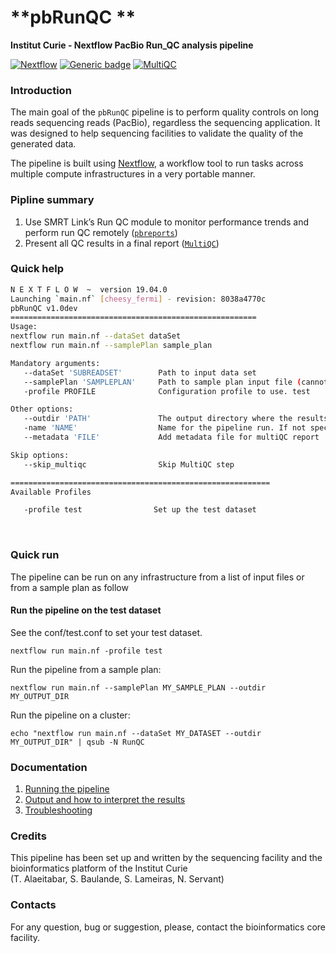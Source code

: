# **pbRunQC **

**Institut Curie - Nextflow PacBio Run_QC analysis pipeline**


[![Nextflow](https://img.shields.io/badge/nextflow-%E2%89%A50.32.0-brightgreen.svg)](https://www.nextflow.io/)
[![Generic badge](https://img.shields.io/badge/SMRTLink->7.0.0-red.svg)](https://github.com/PacificBiosciences/pbreports/)
[![MultiQC](https://img.shields.io/badge/MultiQC->1.7-blue.svg)](https://multiqc.info/)


### **Introduction**
   
The main goal of the `pbRunQC` pipeline is to perform quality controls on long reads sequencing reads (PacBio), regardless the sequencing application.
It was designed to help sequencing facilities to validate the quality of the generated data.

The pipeline is built using [Nextflow](https://www.nextflow.io), a workflow tool to run tasks across multiple compute infrastructures in a very portable manner. 

### **Pipline summary**

1. Use SMRT Link’s Run QC module to monitor performance trends and perform run QC remotely ([`pbreports`](https://github.com/PacificBiosciences/pbreports))
2. Present all QC results in a final report ([`MultiQC`](http://multiqc.info/))


### **Quick help**

```bash
N E X T F L O W  ~  version 19.04.0
Launching `main.nf` [cheesy_fermi] - revision: 8038a4770c
pbRunQC v1.0dev
=======================================================
Usage:
nextflow run main.nf --dataSet dataSet
nextflow run main.nf --samplePlan sample_plan

Mandatory arguments:
   --dataSet 'SUBREADSET'        Path to input data set
   --samplePlan 'SAMPLEPLAN'     Path to sample plan input file (cannot be used with --reads)
   -profile PROFILE              Configuration profile to use. test

Other options:
   --outdir 'PATH'               The output directory where the results will be saved
   -name 'NAME'                  Name for the pipeline run. If not specified, Nextflow will automatically generate a random mnemonic
   --metadata 'FILE'             Add metadata file for multiQC report

Skip options:
   --skip_multiqc                Skip MultiQC step

==========================================================
Available Profiles

   -profile test                Set up the test dataset

```

</br>

### **Quick run**

The pipeline can be run on any infrastructure from a list of input files or from a sample plan as follow


#### Run the pipeline on the test dataset
See the conf/test.conf to set your test dataset.

```
nextflow run main.nf -profile test

```

Run the pipeline from a sample plan:

```
nextflow run main.nf --samplePlan MY_SAMPLE_PLAN --outdir MY_OUTPUT_DIR

```


Run the pipeline on a cluster:

```
echo "nextflow run main.nf --dataSet MY_DATASET --outdir MY_OUTPUT_DIR" | qsub -N RunQC

```


### **Documentation**

1. [Running the pipeline](docs/usage.md)
2. [Output and how to interpret the results](docs/output.md)
3. [Troubleshooting](docs/troubleshooting.md)


### **Credits**

This pipeline has been set up and written by the sequencing facility and the bioinformatics platform of the Institut Curie \
(T. Alaeitabar, S. Baulande, S. Lameiras, N. Servant)


### **Contacts**

For any question, bug or suggestion, please, contact the bioinformatics core facility.

